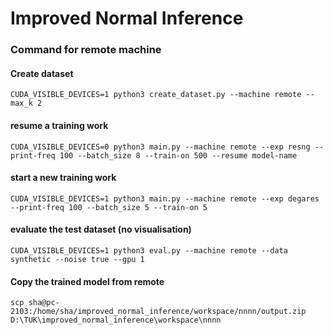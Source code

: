 # Improved Normal Inference

### Command for remote machine

#### Create dataset

```
CUDA_VISIBLE_DEVICES=1 python3 create_dataset.py --machine remote --max_k 2
```

#### resume a training work

```
CUDA_VISIBLE_DEVICES=0 python3 main.py --machine remote --exp resng --print-freq 100 --batch_size 8 --train-on 500 --resume model-name
```

#### start a new training work

```
CUDA_VISIBLE_DEVICES=1 python3 main.py --machine remote --exp degares --print-freq 100 --batch_size 5 --train-on 5
```

#### evaluate the test dataset (no visualisation)

```
CUDA_VISIBLE_DEVICES=1 python3 eval.py --machine remote --data synthetic --noise true --gpu 1
```

#### Copy the trained model from remote

```
scp sha@pc-2103:/home/sha/improved_normal_inference/workspace/nnnn/output.zip D:\TUK\improved_normal_inference\workspace\nnnn
```

